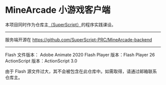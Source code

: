 # MineArcade 小游戏客户端

本项目同时作为仓库主[（SuperScript）](https://github.com/SuperScript-PRC)的程序实践课设。

---

服务端开源在 https://github.com/SuperScript-PRC/MineArcade-backend

---

Flash 文件版本： Adobe Animate 2020
Flash Player 版本：Flash Player 26
ActionScript 版本：ActionScript 3.0

由于 Flash 源文件过大，其不会被包含在此仓库中。如需取得，请通过邮箱联系仓库主。